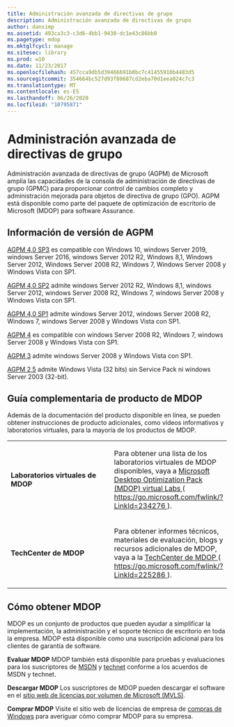 ```yaml
---
title: Administración avanzada de directivas de grupo
description: Administración avanzada de directivas de grupo
author: dansimp
ms.assetid: 493ca3c3-c3d6-4bb1-9430-dc1e43c86bb0
ms.pagetype: mdop
ms.mktglfcycl: manage
ms.sitesec: library
ms.prod: w10
ms.date: 11/23/2017
ms.openlocfilehash: 457cca9db5d39466691b0bc7c41455910b4483d5
ms.sourcegitcommit: 354664bc527d93f80687cd2eba70d1eea024c7c3
ms.translationtype: MT
ms.contentlocale: es-ES
ms.lasthandoff: 06/26/2020
ms.locfileid: "10795871"
---
```

# Administración avanzada de directivas de grupo


Administración avanzada de directivas de grupo (AGPM) de Microsoft amplía las capacidades de la consola de administración de directivas de grupo (GPMC) para proporcionar control de cambios completo y administración mejorada para objetos de directiva de grupo (GPO). AGPM está disponible como parte del paquete de optimización de escritorio de Microsoft (MDOP) para software Assurance.

## Información de versión de AGPM


[AGPM 4,0 SP3](agpm-40-sp3-navengl.md) es compatible con Windows 10, windows Server 2019, windows Server 2016, windows Server 2012 R2, Windows 8,1, Windows Server 2012, Windows Server 2008 R2, Windows 7, Windows Server 2008 y Windows Vista con SP1.

[AGPM 4,0 SP2](agpm-40-sp2-navengl.md) admite windows Server 2012 R2, Windows 8,1, windows Server 2012, windows Server 2008 R2, Windows 7, windows Server 2008 y Windows Vista con SP1.

[AGPM 4,0 SP1](agpm-40-sp1-navengl.md) admite windows Server 2012, windows Server 2008 R2, Windows 7, windows Server 2008 y Windows Vista con SP1.

[AGPM 4](agpm-4-navengl.md) es compatible con windows Server 2008 R2, Windows 7, windows Server 2008 y Windows Vista con SP1.

[AGPM 3](agpm-3-navengl.md) admite windows Server 2008 y Windows Vista con SP1.

[AGPM 2,5](agpm-25-navengl.md) admite Windows Vista (32 bits) sin Service Pack ni windows Server 2003 (32-bit).

## Guía complementaria de producto de MDOP


Además de la documentación del producto disponible en línea, se pueden obtener instrucciones de producto adicionales, como vídeos informativos y laboratorios virtuales, para la mayoría de los productos de MDOP.

<table>
<colgroup>
<col width="50%" />
<col width="50%" />
</colgroup>
<tbody>
<tr class="even">
<td align="left"><p><strong>Laboratorios virtuales de MDOP</strong></p></td>
<td align="left"><p>Para obtener una lista de los laboratorios virtuales de MDOP disponibles, vaya a <a href="https://go.microsoft.com/fwlink/?LinkId=234276" data-raw-source="[Microsoft Desktop Optimization Pack (MDOP) Virtual Labs](https://go.microsoft.com/fwlink/?LinkId=234276)"> Microsoft Desktop Optimization Pack (MDOP) virtual Labs </a> ( <a href="https://go.microsoft.com/fwlink/?LinkId=234276" data-raw-source="https://go.microsoft.com/fwlink/?LinkId=234276"> https://go.microsoft.com/fwlink/?LinkId=234276 </a> ).</p></td>
</tr>
<tr class="odd">
<td align="left"><p><strong>TechCenter de MDOP</strong></p></td>
<td align="left"><p>Para obtener informes técnicos, materiales de evaluación, blogs y recursos adicionales de MDOP, vaya a la <a href="https://go.microsoft.com/fwlink/?LinkId=225286" data-raw-source="[MDOP TechCenter](https://go.microsoft.com/fwlink/?LinkId=225286)"> TechCenter de MDOP </a> ( <a href="https://go.microsoft.com/fwlink/?LinkId=225286" data-raw-source="https://go.microsoft.com/fwlink/?LinkId=225286"> https://go.microsoft.com/fwlink/?LinkId=225286 </a> ).</p>
<p></p></td>
</tr>
</tbody>
</table>

 

## <a href="" id="bkmk-getmdop"></a>Cómo obtener MDOP


MDOP es un conjunto de productos que pueden ayudar a simplificar la implementación, la administración y el soporte técnico de escritorio en toda la empresa. MDOP está disponible como una suscripción adicional para los clientes de garantía de software.

<a href="" id="evaluate-mdop"></a>**Evaluar MDOP** MDOP también está disponible para pruebas y evaluaciones para los suscriptores de [MSDN](https://msdn.microsoft.com/subscriptions/downloads/default.aspx?PV=42:178) y [technet](https://technet.microsoft.com/subscriptions/downloads/default.aspx?PV=42:178) conforme a los acuerdos de MSDN y technet.

<a href="" id="download-mdop"></a>**Descargar MDOP** Los suscriptores de MDOP pueden descargar el software en el [sitio web de licencias por volumen de Microsoft (MVLS)](https://go.microsoft.com/fwlink/?LinkId=166331).

<a href="" id="purchase-mdop"></a>**Comprar MDOP** Visite el sitio web de licencias de empresa de [compras de Windows](https://www.microsoft.com/windows/enterprise/how-to-buy.aspx) para averiguar cómo comprar MDOP para su empresa.

 

 





